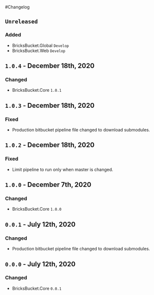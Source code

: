 #Changelog

## `Unreleased`
### Added
- BricksBucket.Global `Develop`
- BricksBucket.Web `Develop`

## `1.0.4` - December 18th, 2020
### Changed
- BricksBucket.Core `1.0.1`

## `1.0.3` - December 18th, 2020
### Fixed
- Production bitbucket pipeline file changed to download
submodules.

## `1.0.2` - December 18th, 2020
### Fixed
- Limit pipeline to run only when master is changed.

## `1.0.0` - December 7th, 2020
### Changed
- BricksBucket.Core `1.0.0`

## `0.0.1` - July 12th, 2020
### Changed
- Production bitbucket pipeline file changed to download
submodules.

## `0.0.0` - July 12th, 2020
### Changed
- BricksBucket.Core `0.0.1`
